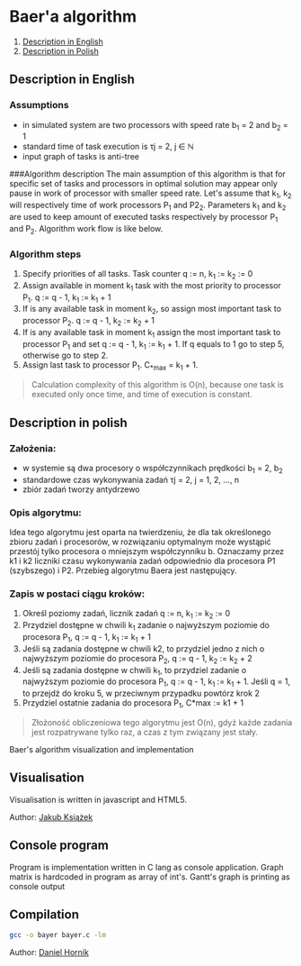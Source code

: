 # Baer'a algorithm

1. [Description in English](#english-version)
2. [Description in Polish](#polish-version)

## <a name="english-version"></a> Description in English

### Assumptions
* in simulated system are two processors with speed rate b<sub>1</sub> = 2 and b<sub>2</sub> = 1 
* standard time of task execution is τj = 2, j ∈ ℕ
* input graph of tasks is anti-tree

###Algorithm description
The main assumption of this algorithm is that for specific set of tasks and processors in optimal solution 
may appear only pause in work of processor with smaller speed rate. Let's assume that k<sub>1</sub>, 
k<sub>2</sub> will respectively time of work  processors P<sub>1</sub> and P2<sub>2</sub>. Parameters
k<sub>1</sub> and k<sub>2</sub> are used to keep amount of executed tasks respectively by processor P<sub>1</sub> and P<sub>2</sub>. 
Algorithm work flow is like below.

### Algorithm steps
1. Specify priorities of all tasks. Task counter q := n,  k<sub>1</sub> :=  k<sub>2</sub> := 0
2. Assign available in moment  k<sub>1</sub> task with the most priority to processor P<sub>1</sub>.
q := q - 1, k<sub>1</sub> := k<sub>1</sub> + 1
3. If is any available task in moment k<sub>2</sub>, so assign most important task to processor 
P<sub>2</sub>.  q := q - 1, k<sub>2</sub> := k<sub>2</sub> + 1
4. If is any available task in moment k<sub>1</sub> assign the most important task to processor 
P<sub>1</sub> and set q := q - 1, k<sub>1</sub> := k<sub>1</sub> + 1. If q equals to 1 go to step 5, 
otherwise go to step 2.
5. Assign last task to processor P<sub>1</sub>. C<sub>*max</sub> = k<sub>1</sub> + 1.

>Calculation complexity of this algorithm is O(n), because one task is executed only once time,
 and time of execution is constant.



## <a name="polish-version"></a> Description in polish

### Założenia:

* w systemie są dwa procesory o współczynnikach prędkości b<sub>1</sub> = 2, b<sub>2</sub>
* standardowe czas wykonywania zadań τj = 2, j = 1, 2, …, n 
* zbiór zadań tworzy antydrzewo

### Opis algorytmu:

Idea tego algorytmu jest oparta na twierdzeniu, że dla tak określonego zbioru zadań i
procesorów, w rozwiązaniu optymalnym może wystąpić przestój tylko procesora o mniejszym
współczynniku b. Oznaczamy przez k1 i k2 liczniki czasu wykonywania zadań odpowiednio dla
procesora P1 (szybszego) i P2. Przebieg algorytmu Baera jest następujący.

### Zapis w postaci ciągu kroków:

1. Określ poziomy zadań, licznik zadań q := n, k<sub>1</sub> := k<sub>2</sub> := 0
2. Przydziel dostępne w chwili k<sub>1</sub> zadanie o najwyższym poziomie do procesora P<sub>1</sub>, q := q - 1, 
k<sub>1</sub> := k<sub>1</sub> + 1
3. Jeśli są zadania dostępne w chwili k2, to przydziel jedno z nich o najwyższym poziomie
do procesora P<sub>2</sub>, q := q - 1, k<sub>2</sub> := k<sub>2</sub> + 2
4. Jeśli są zadania dostępne w chwili k<sub>1</sub>, to przydziel zadanie o najwyższym poziomie do
procesora P<sub>1</sub>, q := q - 1, k<sub>1</sub> := k<sub>1</sub> + 1. Jeśli q = 1, to przejdź do kroku 5, w przeciwnym
przypadku powtórz krok 2
5. Przydziel ostatnie zadania do procesora P<sub>1</sub>, C*max := k1 + 1

> Złożoność obliczeniowa tego algorytmu jest O(n), gdyż każde zadania jest rozpatrywane tylko
raz, a czas z tym związany jest stały. 




Baer's algorithm visualization and implementation 

Visualisation
-------------
Visualisation is written in javascript and HTML5. 

Author: [Jakub Książek](https://github.com/Cubix92)


Console program
---------------
Program is implementation written in C lang as console application.
Graph matrix is hardcoded in program as array of int's.
Gantt's graph is printing as console output



Compilation
-----------
```bash
gcc -o bayer bayer.c -lm
```


Author: [Daniel Hornik](https://github.com/daniel1302)